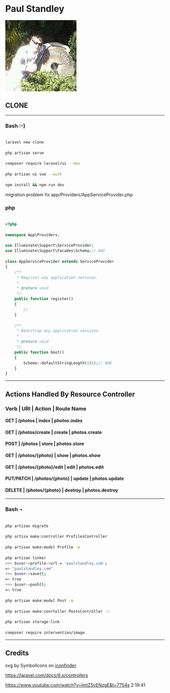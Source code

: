 # __Paul Standley__

![profile](profile.png)

## CLONE

---

### Bash :-)

```BASH

laravel new clone

php artisan serve

composer require laravel/ui --dev

php artisan ui vue --auth

npm install && npm run dev

```

migration problem fix app/Providers/AppServiceProvider.php

### php

```PHP

<?php

namespace App\Providers;

use Illuminate\Support\ServiceProvider;
use Illuminate\Support\Facades\Schema;// ADD

class AppServiceProvider extends ServiceProvider
{
    /**
     * Register any application services.
     *
     * @return void
     */
    public function register()
    {
        //
    }

    /**
     * Bootstrap any application services.
     *
     * @return void
     */
    public function boot()
    {
        Schema::defaultStringLength(191);// ADD
    }
}

```

---

## **Actions Handled By Resource Controller**

### __Verb__ | __URI__ | __Action__	| __Route Name__

#### GET | /photos | index | photos.index

#### GET | /photos/create | create  |  photos.create

#### POST | /photos | store | photos.store

#### GET | /photos/{photo} | show | photos.show

#### GET | /photos/{photo}/edit | edit | photos.edit

#### PUT/PATCH | /photos/{photo} | update | photos.update

#### DELETE | /photos/{photo} | destroy | photos.destroy

---

### Bash ¬

```BASH

php artisan migrate

php artisa make:controller ProfilesController

php artisan make:model Profile -m

php artisan tinker
>>> $user->profile->url = 'paulstandley.com';
=> "paulstandley.com"
>>> $user->save();
=> true
>>> $user->push();
=> true

php artisan make:model Post -m

php artisan make:conrtoller PostsController -r

php artisan storage:link

composer require intervention/image

```

---

## Credits

svg by Symbolicons on [iconfinder](https://www.iconfinder.com/icons/216965/clone_storm_trooper_icon).

https://laravel.com/docs/6.x/controllers

https://www.youtube.com/watch?v=ImtZ5yENzgE&t=7754s 2:19:41

